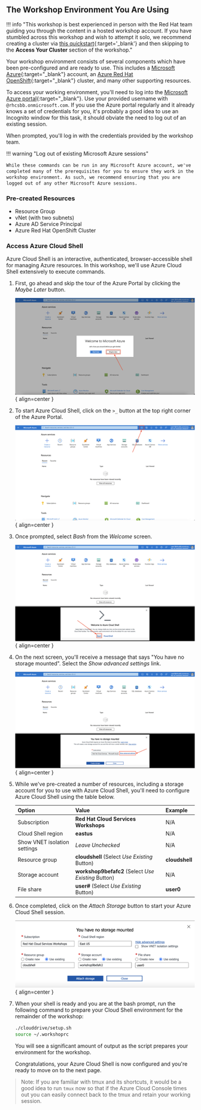 ## The Workshop Environment You Are Using

!!! info "This workshop is best experienced in person with the Red Hat team guiding you through the content in a hosted workshop account. If you have stumbled across this workshop and wish to attempt it solo, we recommend creating a cluster via [this quickstart](https://mobb.ninja/docs/quickstart-aro/){:target='_blank'} and then skipping to the **Access Your Cluster** section of the workshop."

Your workshop environment consists of several components which have been pre-configured and are ready to use. This includes a [Microsoft Azure](https://azure.microsoft.com/en-us/){:target="_blank"} account, an [Azure Red Hat OpenShift](https://azure.microsoft.com/en-us/products/openshift/){:target="_blank"} cluster, and many other supporting resources.

To access your working environment, you'll need to log into the [Microsoft Azure portal](https://portal.azure.com){:target="_blank"}.  Use your provided username with `@rhcsbb.onmicrosoft.com`. If you use the Azure portal regularly and it already knows a set of credentials for you, it's probably a good idea to use an Incognito window for this task, it should obviate the need to log out of an existing session.

When prompted, you'll log in with the credentials provided by the workshop team.

!!! warning "Log out of existing Microsoft Azure sessions"

    While these commands can be run in any Microsoft Azure account, we've completed many of the prerequisites for you to ensure they work in the workshop environment. As such, we recommend ensuring that you are logged out of any other Microsoft Azure sessions.

### Pre-created Resources

- Resource Group
- vNet (with two subnets)
- Azure AD Service Principal
- Azure Red Hat OpenShift Cluster

### Access Azure Cloud Shell

Azure Cloud Shell is an interactive, authenticated, browser-accessible shell for managing Azure resources. In this workshop, we'll use Azure Cloud Shell extensively to execute commands.

1. First, go ahead and skip the tour of the Azure Portal by clicking the *Maybe Later* button.

    ![Azure Portal Skip Tour](../assets/images/overview-skip-tour.png){ align=center }

1. To start Azure Cloud Shell, click on the `>_` button at the top right corner of the Azure Portal.

    ![Azure Portal Cloud Shell](../assets/images/overview-cloud-shell-icon.png){ align=center }

1. Once prompted, select *Bash* from the *Welcome* screen.

    ![Cloud Shell Language Choice](../assets/images/cloud-shell-bash.png){ align=center }

1. On the next screen, you'll receive a message that says "You have no storage mounted". Select the *Show advanced settings* link.

    ![Cloud Shell Show Advanced Options](../assets/images/cloud-shell-show-advanced-options.png){ align=center }

1. While we've pre-created a number of resources, including a storage account for you to use with Azure Cloud Shell, you'll need to configure Azure Cloud Shell using the table below.

    | Option     | Value                               | Example |
    | ----------- | ------------------------------------ | -------- |
    | Subscription       | **Red Hat Cloud Services Workshops**  | N/A |
    | Cloud Shell region       | **eastus**                 | N/A |
    | Show VNET isolation settings    | *Leave Unchecked* | N/A |
    | Resource group       | **cloudshell** (Select *Use Existing* Button) | **cloudshell** |
    | Storage account       | **workshop9befafc2** (Select *Use Existing* Button) | N/A |
    | File share       | **user#** (Select *Use Existing* Button) | **user0** |

1. Once completed, click on the *Attach Storage* button to start your Azure Cloud Shell session.

    ![Cloud Shell Create Storage](../assets/images/cloud-shell-create-storage.png){ align=center }

1. When your shell is ready and you are at the bash prompt, run the following command to prepare your Cloud Shell environment for the remainder of the workshop:

    ```bash
    ./clouddrive/setup.sh
    source ~/.workshoprc
    ```

    You will see a significant amount of output as the script prepares your environment for the workshop.

    Congratulations, your Azure Cloud Shell is now configured and you're ready to move on to the next page.

> Note: If you are familiar with tmux and its shortcuts, it would be a good idea to run `tmux` now so that if the Azure Cloud Console times out you can easily connect back to the tmux and retain your working session.
